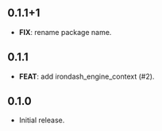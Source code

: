 ## 0.1.1+1

 - **FIX**: rename package name.

## 0.1.1

 - **FEAT**: add irondash_engine_context (#2).

## 0.1.0

* Initial release.
